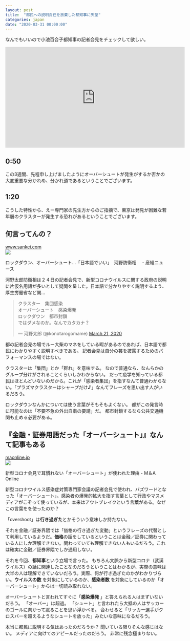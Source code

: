 ```yaml
---
layout: post
title:  "都民への説明責任を放棄した都知事に失望"
categories: japan
date: "2020-03-31 00:00:00"
---
```


なんでもいいので小池百合子都知事の記者会見をチェックして欲しい。

<div class="google">
<iframe width="560" height="315" src="https://www.youtube.com/embed/EcatuqOkAfY" frameborder="0" allow="accelerometer; autoplay; encrypted-media; gyroscope; picture-in-picture" allowfullscreen></iframe>
</div>

## 0:50

この3週間、先程申し上げましたようにオーバーシュートが発生がするか否かの大変重要な分かれめ、分かれ道であるということでございます。

## 1:20

こうした特性から、えー専門家の先生方からのご指摘で、東京は発見が困難な若年層のクラスターが発生する恐れがあるということでございます。

## 何言ってんの？


<div class="card">
  <a href="https://www.sankei.com/politics/news/200324/plt2003240022-n1.html"></a>
  <div class="card__header">
    <a href="https://www.sankei.com/politics/news/200324/plt2003240022-n1.html">www.sankei.com</a>
  </div>
  <div class="card__image">
    <img src="https://www.sankei.com/images/news/200324/plt2003240022-p1.jpg">
  </div>
  <div class="card__title">
    <p>ロックダウン、オーバーシュート…「日本語でいい」　河野防衛相　 - 産経ニュース</p>
  </div>
  <div class="card__description">
    <p>河野太郎防衛相は２４日の記者会見で、新型コロナウイルスに関する政府の説明に片仮名用語が多いとして疑問を呈した。日本語で分かりやすく説明するよう、厚生労働省など関…</p>
  </div>
</div>


<blockquote class="twitter-tweet tw-align-center"><p lang="ja" dir="ltr">クラスター　集団感染<br>オーバーシュート　感染爆発<br>ロックダウン　都市封鎖<br>ではダメなのか。なんでカタカナ？</p>&mdash; 河野太郎 (@konotarogomame) <a href="https://twitter.com/konotarogomame/status/1241506476151033863?ref_src=twsrc%5Etfw">March 21, 2020</a></blockquote> <script async src="https://platform.twitter.com/widgets.js" charset="utf-8"></script>

都の記者会見の場でルー大柴のマネをしている暇があるのであれば、日本語で都民にわかりやすく説明すべきである。
記者会見は自分の芸を披露するためのパフォーマンスの場ではない。

クラスターは「集団」とか「群れ」を意味する。
なので普通なら、なんらかのグループ分けがされることくらいしかわからない。
だって疫学を知っている都民はほとんどいないのだから。これが「感染者集団」を指すなんて普通わからない。「プラズマクラスターはシャープだけ♪」なんてフレーズを思い出す人がいるだろう。

ロックダウンなんかについては使う言葉がそもそもよくない。
都がこの発言時に可能なのは「不要不急の外出自粛の要請」だ。
都市封鎖するなら公共交通機関も止める必要がある。

## 『金融・証券用語だった「オーバーシュート」』なんて記事もある


<div class="card">
  <a href="https://maonline.jp/articles/whats_overshoot200324"></a>
  <div class="card__header">
    <a href="https://maonline.jp/articles/whats_overshoot200324">maonline.jp</a>
  </div>
  <div class="card__image">
    <img src="https://maonline.s3.amazonaws.com/uploads/article/31070/thumb_a060fc82-175f-4d85-a5cf-48566bc0b0b9.jpg">
  </div>
  <div class="card__title">
    <p>新型コロナ会見で耳慣れない「オーバーシュート」が使われた理由 - M＆A Online</p>
  </div>
  <div class="card__description">
    <p>新型コロナウイルス感染症対策専門家会議の記者会見で使われ、バズワードとなった「オーバーシュート」。感染者の爆発的拡大を指す言葉として行政やマスメディアがこぞって使っているが、本来はアウトブレイクという言葉がある。なぜこの言葉をを使ったのか？</p>
  </div>
</div>


「overshoot」は**行き過ぎた**とかそういう意味しか持たない。

それを金融／証券界隈では「価格の行き過ぎた変動」というフレーズの代替として利用しているようだ。**価格**の話をしているということは金融／証券に関わっている人にしか理解できない。関わっていても理解できない人もいるだろう。これは確実に金融／証券界隈でしか通用しない。

それを今回、**都知事**という立場で言った。
もちろん文脈から新型コロナ（武漢ウイルス）の話に関連したことなのだろうということはわかるが、実際の意味は大半の人は理解できていないだろう。実際、何が行き過ぎたのかがわかりづらい。**ウイルスの数** を対象にしているのか、**感染者数** を対象にしているのか「オーバーシュート」からは一切読み取れない。

オーバーシュートと言われてすぐに「**感染爆発** 」と答えられる人はまずいないだろう。
「オーバー」は超過。
「シュート」と言われたら大抵の人はサッカーのゴールに向かって蹴ることを思い浮かべる。
合わせると「サッカー選手がクロスバーを超えるようなシュートを放った」みたいな意味になるだろう。

本当に都民に説明する気はあったのだろうか？
聞いている限りそんな感じはない。
メディアに向けてのアピールだったのだろう。
非常に残念極まりない。
